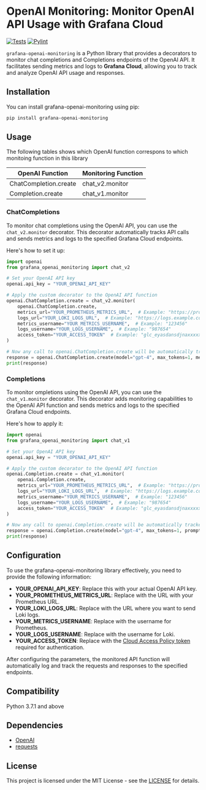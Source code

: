 # OpenAI Monitoring: Monitor OpenAI API Usage with Grafana Cloud
[![Tests](https://github.com/grafana/grafana-openai-monitoring/actions/workflows/python-package.yml/badge.svg?branch=main)](https://github.com/grafana/grafana-openai-monitoring/actions/workflows/python-package.yml)
[![Pylint](https://github.com/grafana/grafana-openai-monitoring/actions/workflows/pylint.yml/badge.svg?branch=main)](https://github.com/grafana/grafana-openai-monitoring/actions/workflows/pylint.yml)

`grafana-openai-monitoring` is a Python library that provides a decorators to monitor chat completions and Completions endpoints of the OpenAI API. It facilitates sending metrics and logs to **Grafana Cloud**, allowing you to track and analyze OpenAI API usage and responses.

## Installation
You can install grafana-openai-monitoring using pip:

```bash
pip install grafana-openai-monitoring
```

## Usage

The following tables shows which OpenAI function correspons to which monitoing function in this library

| OpenAI Function        | Monitoring Function |
|------------------------|---------------------|
| ChatCompletion.create  | chat_v2.monitor    |
| Completion.create      | chat_v1.monitor    |

### ChatCompletions

To monitor chat completions using the OpenAI API, you can use the `chat_v2.monitor` decorator. This decorator automatically tracks API calls and sends metrics and logs to the specified Grafana Cloud endpoints.

Here's how to set it up:

```python
import openai
from grafana_openai_monitoring import chat_v2

# Set your OpenAI API key
openai.api_key = "YOUR_OPENAI_API_KEY"

# Apply the custom decorator to the OpenAI API function
openai.ChatCompletion.create = chat_v2.monitor(
    openai.ChatCompletion.create,
    metrics_url="YOUR_PROMETHEUS_METRICS_URL",  # Example: "https://prometheus.grafana.net/api/prom"
    logs_url="YOUR_LOKI_LOGS_URL",  # Example: "https://logs.example.com/loki/api/v1/push/"
    metrics_username="YOUR_METRICS_USERNAME",  # Example: "123456"
    logs_username="YOUR_LOGS_USERNAME",  # Example: "987654"
    access_token="YOUR_ACCESS_TOKEN"  # Example: "glc_eyasdansdjnaxxxxxxxxxxx"
)

# Now any call to openai.ChatCompletion.create will be automatically tracked
response = openai.ChatCompletion.create(model="gpt-4", max_tokens=1, messages=[{"role": "user", "content": "What is Grafana?"}])
print(response)
```

### Completions

To monitor ompletions using the OpenAI API, you can use the `chat_v1.monitor` decorator. This decorator adds monitoring capabilities to the OpenAI API function and sends metrics and logs to the specified Grafana Cloud endpoints.

Here's how to apply it:

```python
import openai
from grafana_openai_monitoring import chat_v1

# Set your OpenAI API key
openai.api_key = "YOUR_OPENAI_API_KEY"

# Apply the custom decorator to the OpenAI API function
openai.Completion.create = chat_v1.monitor(
    openai.Completion.create,
    metrics_url="YOUR_PROMETHEUS_METRICS_URL",  # Example: "https://prometheus.grafana.net/api/prom"
    logs_url="YOUR_LOKI_LOGS_URL",  # Example: "https://logs.example.com/loki/api/v1/push/"
    metrics_username="YOUR_METRICS_USERNAME",  # Example: "123456"
    logs_username="YOUR_LOGS_USERNAME",  # Example: "987654"
    access_token="YOUR_ACCESS_TOKEN"  # Example: "glc_eyasdansdjnaxxxxxxxxxxx"
)

# Now any call to openai.Completion.create will be automatically tracked
response = openai.Completion.create(model="gpt-4", max_tokens=1, prompt="What is Grafana?")
print(response)
```

## Configuration
To use the grafana-openai-monitoring library effectively, you need to provide the following information:

- **YOUR_OPENAI_API_KEY**: Replace this with your actual OpenAI API key.
- **YOUR_PROMETHEUS_METRICS_URL**: Replace with the URL with your Prometheus URL.
- **YOUR_LOKI_LOGS_URL**: Replace with the URL where you want to send Loki logs.
- **YOUR_METRICS_USERNAME**: Replace with the username for Prometheus.
- **YOUR_LOGS_USERNAME**: Replace with the username for Loki.
- **YOUR_ACCESS_TOKEN**: Replace with the [Cloud Access Policy token](https://grafana.com/docs/grafana-cloud/account-management/authentication-and-permissions/access-policies/) required for authentication.

After configuring the parameters, the monitored API function will automatically log and track the requests and responses to the specified endpoints.

## Compatibility
Python 3.7.1 and above

## Dependencies
- [OpenAI](https://pypi.org/project/openai/)
- [requests](https://pypi.org/project/requests/)

## License
This project is licensed under the MIT License - see the [LICENSE](LICENSE.txt) for details.
